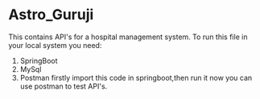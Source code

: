 # Astro_Guruji
This contains API's for a hospital management system.
To run this file in your local system you need:
 1. SpringBoot
 2. MySql
 3. Postman
 firstly import this code in springboot,then run it
 now you can use postman to test API's.
